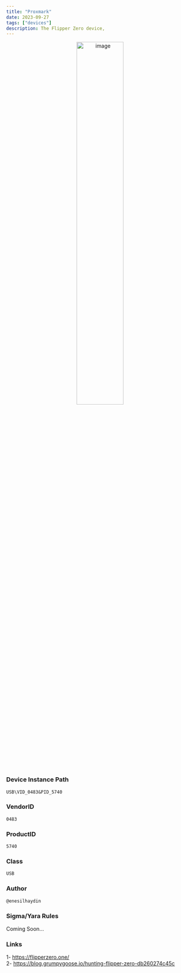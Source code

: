 ```yaml
---
title: "Proxmark"
date: 2023-09-27
tags: ["devices"]
description: The Flipper Zero device, 
---
```


<p align="center">
  <img src="/images/flipper-zero.jpg" alt="image" width="50%" height="50%">
</p>

### Device Instance Path

```text
USB\VID_0483&PID_5740
```

### VendorID

```text
0483
```

### ProductID

```text
5740
```
### Class

```text
USB
```
### Author

```text
@enesilhaydin
```

### Sigma/Yara Rules

Coming Soon...

### Links

1- https://flipperzero.one/ \
2- https://blog.grumpygoose.io/hunting-flipper-zero-db260274c45c
